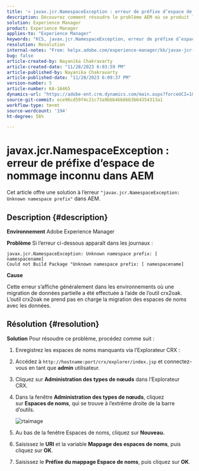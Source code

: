 ```yaml
---
title: '« javax.jcr.NamespaceException : erreur de préfixe d’espace de nommage inconnu dans AEM »'
description: Découvrez comment résoudre le problème AEM où se produit l’erreur javax.jcr.NamespaceException Préfixe d’espace de noms inconnu.
solution: Experience Manager
product: Experience Manager
applies-to: "Experience Manager"
keywords: "KCS, javax.jcr.NamespaceException, erreur de préfixe d’espace de noms inconnu, AEM, Adobe Experience Manager, dépannage"
resolution: Resolution
internal-notes: "From: helpx.adobe.com/experience-manager/kb/javax-jcr-NamespaceException-Unknown-namespace-prefix-error-in-AEM.html"
bug: false
article-created-by: Nayanika Chakravarty
article-created-date: "11/28/2023 6:03:59 PM"
article-published-by: Nayanika Chakravarty
article-published-date: "11/28/2023 6:09:37 PM"
version-number: 5
article-number: KA-16465
dynamics-url: "https://adobe-ent.crm.dynamics.com/main.aspx?forceUCI=1&pagetype=entityrecord&etn=knowledgearticle&id=3a02fe7c-188e-ee11-8179-6045bd006b3d"
source-git-commit: ece96cd59f4c21c73a9bbb4bb6bb3b64354313a1
workflow-type: tm+mt
source-wordcount: '194'
ht-degree: 56%

---
```


# javax.jcr.NamespaceException : erreur de préfixe d’espace de nommage inconnu dans AEM


Cet article offre une solution à l’erreur `"javax.jcr.NamespaceException: Unknown namespace prefix"` dans AEM.

## Description {#description}


<b>Environnement</b>
Adobe Experience Manager

<b>Problème</b>
Si l’erreur ci-dessous apparaît dans les journaux :


```
javax.jcr.NamespaceException: Unknown namespace prefix: [ namespacename] 
Could not Build Package "Unknown namespace prefix: [ namespacename]
```


<b>Cause</b>

Cette erreur s’affiche généralement dans les environnements où une migration de données partielle a été effectuée à l’aide de l’outil crx2oak.
L’outil crx2oak ne prend pas en charge la migration des espaces de noms avec les données.


## Résolution {#resolution}


<b>Solution</b>
Pour résoudre ce problème, procédez comme suit :

1. Enregistrez les espaces de noms manquants via l’Explorateur CRX :
2. Accédez à `http://hostname:port/crx/explorer/index.jsp` et connectez-vous en tant que <b>admin</b> utilisateur.
3. Cliquez sur <b>Administration des types de nœuds</b> dans l’Explorateur CRX.
4. Dans la fenêtre <b>Administration des types de nœuds</b>, cliquez sur <b>Espaces de noms</b>, qui se trouve à l’extrême droite de la barre d’outils.

   ![rtaimage](https://helpx.adobe.com/content/dam/help/en/experience-manager/kb/javax-jcr-NamespaceException-Unknown-namespace-prefix-error-in-AEM/_jcr_content/main-pars/procedure/proc_par/step_2/step_par/image/rtaimage.png "rtaimage")


5. Au bas de la fenêtre Espaces de noms, cliquez sur <b>Nouveau.</b>
6. Saisissez le <b>URI</b> et la variable <b>Mappage des espaces de noms</b>, puis cliquez sur <b>OK</b>.
7. Saisissez le <b>Préfixe du mappage Espace de noms</b>, puis cliquez sur <b>OK</b>.

